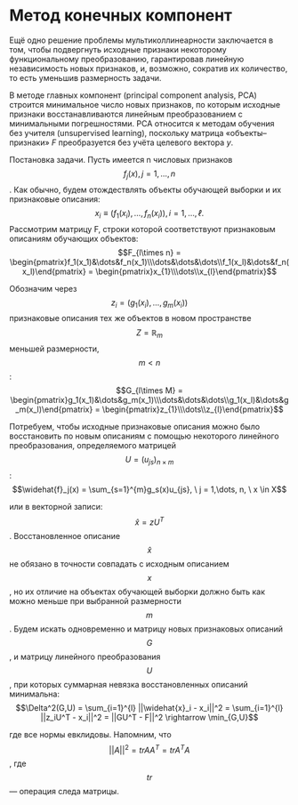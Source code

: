 # Метод конечных компонент

Ещё одно решение проблемы мультиколлинеарности заключается в том, чтобы подвергнуть исходные признаки некоторому функциональному преобразованию, гарантировав линейную независимость новых признаков, и, возможно, сократив их количество, то есть уменьшив размерность задачи.

В методе главных компонент (principal component analysis, PCA) строится минимальное число новых признаков, по которым исходные признаки восстанавливаются линейным преобразованием с минимальными погрешностями. PCA относится к методам обучения без учителя (unsupervised learning), поскольку матрица «объекты–признаки» *F* преобразуется без учёта целевого вектора *y*.

Постановка задачи. Пусть имеется n числовых признаков $$f_j (x), j = 1,\dots,n$$. Как обычно, будем отождествлять объекты обучающей выборки и их признаковые описания: $$x_i ≡ (f_1(x_i),\dots,f_n(x_i)), i = 1,\dots, ℓ.$$ Рассмотрим матрицу F, строки которой соответствуют признаковым описаниям обучающих объектов:
$$F_{l\times n} = \begin{pmatrix}f_1(x_1)&\dots&f_n(x_1)\\\dots&\dots&\dots\\f_1(x_l)&\dots&f_n(x_l)\end{pmatrix} =  \begin{pmatrix}x_{1}\\\dots\\x_{l}\end{pmatrix}$$

Обозначим через $$z_i = (g_1(x_i),\dots,g_m(x_i))$$ признаковые описания тех же объектов в новом пространстве $$Z = \mathbb{R}_m$$ меньшей размерности, $$m<n$$:
$$G_{l\times M} = \begin{pmatrix}g_1(x_1)&\dots&g_m(x_1)\\\dots&\dots&\dots\\g_1(x_l)&\dots&g_m(x_l)\end{pmatrix} =  \begin{pmatrix}z_{1}\\\dots\\z_{l}\end{pmatrix}$$

Потребуем, чтобы исходные признаковые описания можно было восстановить по новым описаниям с помощью некоторого линейного преобразования, определяемого матрицей $$U = (u_{js})_{n\times m}$$:
 $$\widehat{f}_j(x) =  \sum_{s=1}^{m}g_s(x)u_{js}, \ j = 1,\dots, n, \ x  \in X$$

или в векторной записи: $$\widehat{x} = zU^T$$. Восстановленное описание $$\widehat{x}$$ не обязано в точности совпадать с исходным описанием $$x$$, но их отличие на объектах обучающей выборки должно быть как можно меньше при выбранной размерности $$m$$. Будем искать одновременно и матрицу новых признаковых описаний $$G$$, и матрицу линейного преобразования $$U$$, при которых суммарная невязка восстановленных описаний минимальна:
 $$\Delta^2(G,U) =  \sum_{i=1}^{l} ||\widehat{x}_i - x_i||^2 = \sum_{i=1}^{l} ||z_iU^T - x_i||^2 = ||GU^T - F||^2 \rightarrow \min_{G,U}$$
 
где все нормы евклидовы. Напомним, что $$||A||^2 = trAA^T = tr A^TA$$, где $$tr$$ — операция следа матрицы.
